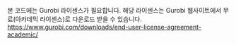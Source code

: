 본 코드에는 Gurobi 라이센스가 필요합니다. 
해당 라이센스는 Gurobi 웹사이트에서 무료(아카데믹 라이센스)로 다운로드 받을 수 있습니다. 
https://www.gurobi.com/downloads/end-user-license-agreement-academic/
